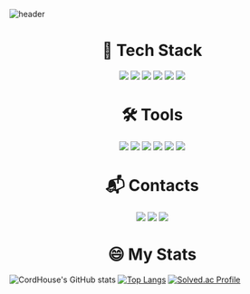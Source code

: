 ![header](https://capsule-render.vercel.app/api?type=soft&color=0D1117&height=300&section=header&animation=twinkling&text=Welcome%20to%20CordHouse&fontSize=40&fontColor=FFFFFF)

<div align=center><h1>📝 Tech Stack</h1>
<img src="https://img.shields.io/badge/JAVA-007396?style=Plastic&logo=JAVA&logoColor=white">
<img src="https://img.shields.io/badge/Spring Boot-6DB33F?style=Plastic&logo=Spring Boot&logoColor=white">
<img src="https://img.shields.io/badge/Spring Security-6DB33F?style=Plastic&logo=Spring Security&logoColor=white">
<img src="https://img.shields.io/badge/MySQL-4479A1?style=Plastic&logo=MySQL&logoColor=white">
<img src="https://img.shields.io/badge/Python-3766AB?style=Plastic&logo=Python&logoColor=white">
<img src="https://img.shields.io/badge/Android-3DDC84?style=Plastic&logo=Android&logoColor=white">

# 🛠 Tools
<img src="https://img.shields.io/badge/Git-F05032?style=Plastic&logo=Git&logoColor=white">
<img src="https://img.shields.io/badge/IntelliJ IDEA-000000?style=Plastic&logo=IntelliJ IDEA&logoColor=white">
<img src="https://img.shields.io/badge/Visual Studio Code-007ACC?style=Plastic&logo=Visual Studio Code&logoColor=white">
<img src="https://img.shields.io/badge/Android Studio-3DDC84?style=Plastic&logo=Android Studio&logoColor=white">
<img src="https://img.shields.io/badge/Amazon AWS-232F3E?style=Plastic&logo=Amazon AWS&logoColor=white">
<img src="https://img.shields.io/badge/Amazon RDS-527FFF?style=Plastic&logo=Amazon RDS&logoColor=white">

# :mailbox_with_mail: Contacts
<img src="https://img.shields.io/badge/GitHub-181717?style=Plastic&logo=GitHub&logoColor=white">
  <a href="mailto:qkqktl5310@naver.com"><img src="https://img.shields.io/badge/Naver-03C75A?style=Plastic&logo=Naver&logoColor=white&link=mailto:qkqktl5310@naver.com"/></a>
  <a href="mailto:qkqktl5310@gmail.com"><img src="https://img.shields.io/badge/Gmail-D0A9F5?style=Plastic&logo=Gmail&logoColor=white&link=mailto:qkqktl5310@gmail.com"/></a>
  </div>
<div align=center><h1>😄 My Stats</h1></div>

![CordHouse's GitHub stats](https://github-readme-stats.vercel.app/api?username=CordHouse&theme=cobalt&show_icons=true)
[![Top Langs](https://github-readme-stats.vercel.app/api/top-langs/?username=CordHouse&exclude_repo=hobby&layout=compact&theme=cobalt&hide_border=true)](https://github.com/CordHouse)
[![Solved.ac Profile](http://mazassumnida.wtf/api/v2/generate_badge?boj=qkqktl5310)](https://solved.ac/qkqktl5310/)
